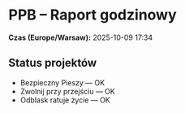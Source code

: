# PPB – Raport godzinowy
**Czas (Europe/Warsaw):** 2025-10-09 17:34

## Status projektów
- Bezpieczny Pieszy — OK
- Zwolnij przy przejściu — OK
- Odblask ratuje życie — OK

